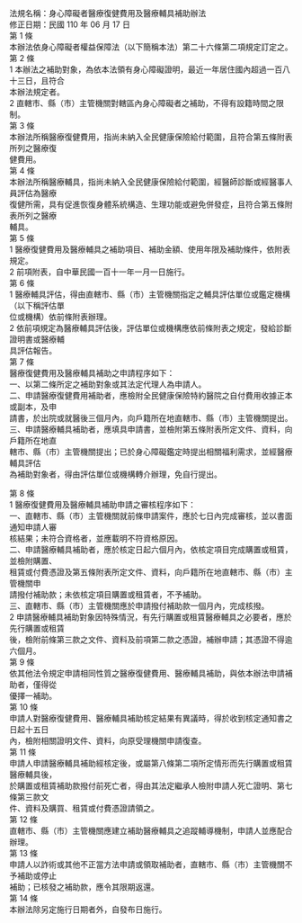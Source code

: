 法規名稱：身心障礙者醫療復健費用及醫療輔具補助辦法  
修正日期：民國 110 年 06 月 17 日  
第 1 條  
本辦法依身心障礙者權益保障法（以下簡稱本法）第二十六條第二項規定訂定之。  
第 2 條  
1 本辦法之補助對象，為依本法領有身心障礙證明，最近一年居住國內超過一百八十三日，且符合  
本辦法規定者。  
2 直轄市、縣（市）主管機關對轄區內身心障礙者之補助，不得有設籍時間之限制。  
第 3 條  
本辦法所稱醫療復健費用，指尚未納入全民健康保險給付範圍，且符合第五條附表所列之醫療復  
健費用。  
第 4 條  
本辦法所稱醫療輔具，指尚未納入全民健康保險給付範圍，經醫師診斷或經醫事人員評估為醫療  
復健所需，具有促進恢復身體系統構造、生理功能或避免併發症，且符合第五條附表所列之醫療  
輔具。  
第 5 條  
1 醫療復健費用及醫療輔具之補助項目、補助金額、使用年限及補助條件，依附表規定。  
2 前項附表，自中華民國一百十一年一月一日施行。  
第 6 條  
1 醫療輔具評估，得由直轄市、縣（市）主管機關指定之輔具評估單位或鑑定機構（以下稱評估單  
位或機構）依前條附表辦理。  
2 依前項規定為醫療輔具評估後，評估單位或機構應依前條附表之規定，發給診斷證明書或醫療輔  
具評估報告。  
第 7 條  
醫療復健費用及醫療輔具補助之申請程序如下：  
一、以第二條所定之補助對象或其法定代理人為申請人。  
二、申請醫療復健費用補助者，應檢附全民健康保險特約醫院之自付費用收據正本或副本，及申  
請書，於出院或就醫後三個月內，向戶籍所在地直轄市、縣（市）主管機關提出。  
三、申請醫療輔具補助者，應填具申請書，並檢附第五條附表所定文件、資料，向戶籍所在地直  
轄市、縣（市）主管機關提出；已於身心障礙鑑定時提出相關福利需求，並經醫療輔具評估  
為補助對象者，得由評估單位或機構轉介辦理，免自行提出。  


第 8 條  
1 醫療復健費用及醫療輔具補助申請之審核程序如下：  
一、直轄市、縣（市）主管機關就前條申請案件，應於七日內完成審核，並以書面通知申請人審  
核結果；未符合資格者，並應載明不符資格原因。  
二、申請醫療輔具補助者，應於核定日起六個月內，依核定項目完成購置或租賃，並檢附購置、  
租賃或付費憑證及第五條附表所定文件、資料，向戶籍所在地直轄市、縣（市）主管機關申  
請撥付補助款；未依核定項目購置或租賃者，不予補助。  
三、直轄市、縣（市）主管機關應於申請撥付補助款一個月內，完成核撥。  
2 申請醫療輔具補助對象因特殊情況，有先行購置或租賃醫療輔具之必要者，應於先行購置或租賃  
後，檢附前條第三款之文件、資料及前項第二款之憑證，補辦申請；其憑證不得逾六個月。  
第 9 條  
依其他法令規定申請相同性質之醫療復健費用、醫療輔具補助，與依本辦法申請補助者，僅得從  
優擇一補助。  
第 10 條  
申請人對醫療復健費用、醫療輔具補助核定結果有異議時，得於收到核定通知書之日起十五日  
內，檢附相關證明文件、資料，向原受理機關申請復查。  
第 11 條  
申請人申請醫療輔具補助經核定後，或屬第八條第二項所定情形而先行購置或租賃醫療輔具後，  
於購置或租賃補助款撥付前死亡者，得由其法定繼承人檢附申請人死亡證明、第七條第三款文  
件、資料及購買、租賃或付費憑證請領之。  
第 12 條  
直轄市、縣（市）主管機關應建立補助醫療輔具之追蹤輔導機制，申請人並應配合辦理。  
第 13 條  
申請人以詐術或其他不正當方法申請或領取補助者，直轄市、縣（市）主管機關不予補助或停止  
補助；已核發之補助款，應令其限期返還。  
第 14 條  
本辦法除另定施行日期者外，自發布日施行。  


